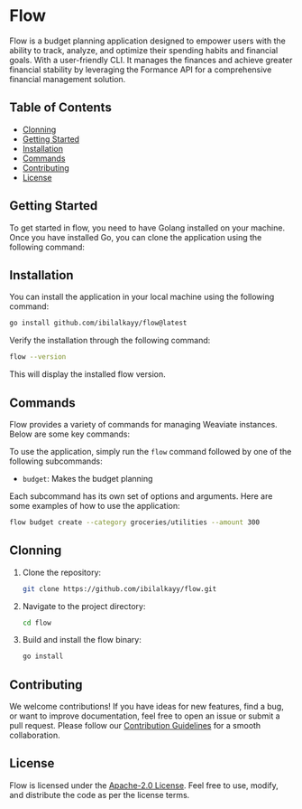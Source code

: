 # Flow

Flow is a budget planning application designed to empower users with the ability to track,  analyze, and optimize their spending habits and financial goals. With a user-friendly CLI. It manages the finances and achieve greater financial stability  by leveraging the Formance API for a comprehensive financial management solution.

## Table of Contents

- [Clonning](#clonning)
- [Getting Started](#getting-started)
- [Installation](#installation)
- [Commands](#commands)
- [Contributing](#contributing)
- [License](#license)

## Getting Started

To get started in flow, you need to have Golang installed on your machine. Once you have installed Go, you can clone the application using the following command:

## Installation

You can install the application in your local machine using the following command:

  ```bash
  go install github.com/ibilalkayy/flow@latest
  ```

Verify the installation through the following command:

```bash
flow --version
```

This will display the installed flow version.

## Commands

Flow provides a variety of commands for managing Weaviate instances. Below are some key commands:

To use the application, simply run the `flow` command followed by one of the following subcommands:

- `budget`: Makes the budget planning

Each subcommand has its own set of options and arguments. Here are some examples of how to use the application:

```bash
flow budget create --category groceries/utilities --amount 300
```

## Clonning

1. Clone the repository:

    ```bash
    git clone https://github.com/ibilalkayy/flow.git
    ```

2. Navigate to the project directory:

    ```bash
    cd flow
    ```

3. Build and install the flow binary:

    ```bash
    go install
    ```

## Contributing

We welcome contributions! If you have ideas for new features, find a bug, or want to improve documentation, feel free to open an issue or submit a pull request. Please follow our [Contribution Guidelines](CONTRIBUTING.md) for a smooth collaboration.

## License

Flow is licensed under the [Apache-2.0 License](LICENSE). Feel free to use, modify, and distribute the code as per the license terms.